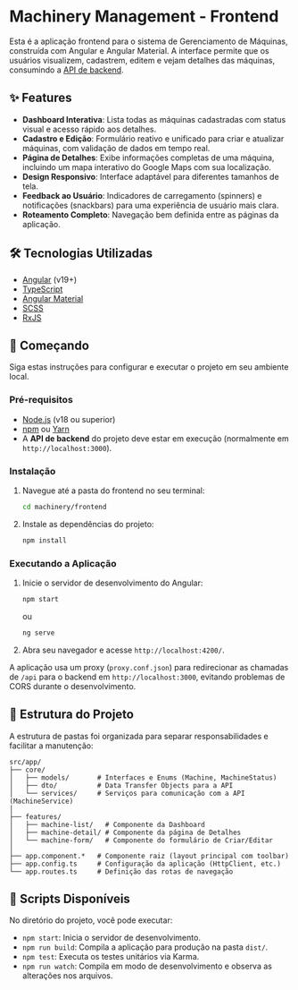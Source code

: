 # Machinery Management - Frontend

Esta é a aplicação frontend para o sistema de Gerenciamento de Máquinas, construída com Angular e Angular Material. A interface permite que os usuários visualizem, cadastrem, editem e vejam detalhes das máquinas, consumindo a [API de backend](https://github.com/belloLucas/machinery/blob/main/api/README.md).

## ✨ Features

- **Dashboard Interativa**: Lista todas as máquinas cadastradas com status visual e acesso rápido aos detalhes.
- **Cadastro e Edição**: Formulário reativo e unificado para criar e atualizar máquinas, com validação de dados em tempo real.
- **Página de Detalhes**: Exibe informações completas de uma máquina, incluindo um mapa interativo do Google Maps com sua localização.
- **Design Responsivo**: Interface adaptável para diferentes tamanhos de tela.
- **Feedback ao Usuário**: Indicadores de carregamento (spinners) e notificações (snackbars) para uma experiência de usuário mais clara.
- **Roteamento Completo**: Navegação bem definida entre as páginas da aplicação.

## 🛠️ Tecnologias Utilizadas

- [Angular](https://angular.io/) (v19+)
- [TypeScript](https://www.typescriptlang.org/)
- [Angular Material](https://material.angular.io/)
- [SCSS](https://sass-lang.com/)
- [RxJS](https://rxjs.dev/)

## 🚀 Começando

Siga estas instruções para configurar e executar o projeto em seu ambiente local.

### Pré-requisitos

- [Node.js](https://nodejs.org/en/) (v18 ou superior)
- [npm](https://www.npmjs.com/) ou [Yarn](https://yarnpkg.com/)
- A **API de backend** do projeto deve estar em execução (normalmente em `http://localhost:3000`).

### Instalação

1.  Navegue até a pasta do frontend no seu terminal:

    ```bash
    cd machinery/frontend
    ```

2.  Instale as dependências do projeto:
    ```bash
    npm install
    ```

### Executando a Aplicação

1.  Inicie o servidor de desenvolvimento do Angular:

    ```bash
    npm start
    ```

    ou

    ```bash
    ng serve
    ```

2.  Abra seu navegador e acesse `http://localhost:4200/`.

A aplicação usa um proxy (`proxy.conf.json`) para redirecionar as chamadas de `/api` para o backend em `http://localhost:3000`, evitando problemas de CORS durante o desenvolvimento.

## 📁 Estrutura do Projeto

A estrutura de pastas foi organizada para separar responsabilidades e facilitar a manutenção:

```
src/app/
├── core/
│   ├── models/       # Interfaces e Enums (Machine, MachineStatus)
│   ├── dto/          # Data Transfer Objects para a API
│   └── services/     # Serviços para comunicação com a API (MachineService)
│
├── features/
│   ├── machine-list/   # Componente da Dashboard
│   ├── machine-detail/ # Componente da página de Detalhes
│   └── machine-form/   # Componente do formulário de Criar/Editar
│
├── app.component.*   # Componente raiz (layout principal com toolbar)
├── app.config.ts     # Configuração da aplicação (HttpClient, etc.)
└── app.routes.ts     # Definição das rotas de navegação
```

## 📜 Scripts Disponíveis

No diretório do projeto, você pode executar:

- `npm start`: Inicia o servidor de desenvolvimento.
- `npm run build`: Compila a aplicação para produção na pasta `dist/`.
- `npm test`: Executa os testes unitários via Karma.
- `npm run watch`: Compila em modo de desenvolvimento e observa as alterações nos arquivos.
